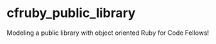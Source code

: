 cfruby_public_library
=====================

Modeling a public library with object oriented Ruby for Code Fellows!
